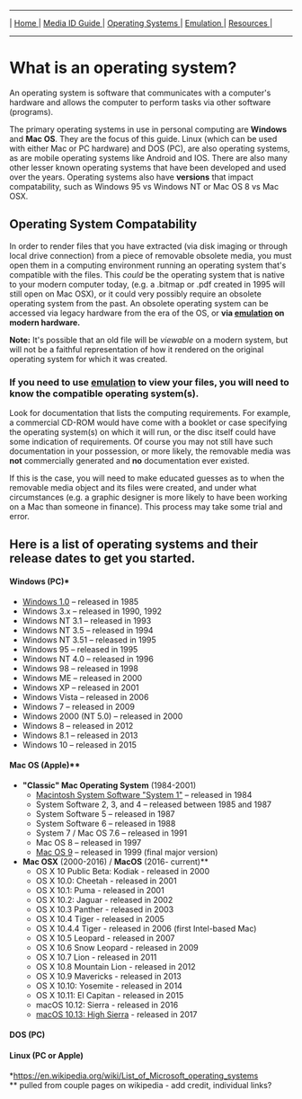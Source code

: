 <hr size="10">

| [ Home ](index.html) | [ Media ID Guide ](media_ID.html) | [ Operating Systems ](operating_systems.html) | [ Emulation ](emulators.html) | [ Resources ](resources.html) |
<hr size="10">

# What is an operating system?
An operating system is software that communicates with a computer's hardware and allows the computer to perform tasks via other software (programs).

The primary operating systems in use in personal computing are **Windows** and **Mac OS**. They are the focus of this guide.
Linux (which can be used with either Mac or PC hardware) and DOS (PC), are also operating systems, as are mobile operating systems like Android and IOS. There are also many other lesser known operating systems that have been developed and used over the years. Operating systems also have **versions** that impact compatability, such as Windows 95 vs Windows NT or Mac OS 8 vs Mac OSX.

## Operating System Compatability
In order to render files that you have extracted (via disk imaging or through local drive connection) from a piece of removable obsolete media, you must open them in a computing environment running an operating system that's compatible with the files. This _could_ be the operating system that is native to your modern computer today, (e.g. a .bitmap or .pdf created in 1995 will still open on Mac OSX), or it could very possibly require an obsolete operating system from the past. An obsolete operating system can be accessed via legacy hardware from the era of the OS, or **via [emulation](https://frannietrempe.github.io/Obsolete-Removable-Media-Guide/pages/emulators.html) on modern hardware.**  

**Note:** It's possible that an old file will be _viewable_ on a modern system, but will not be a faithful representation of how it rendered on the original operating system for which it was created.    

### If you need to use [emulation](Obsolete-Removable-Media-Guide/emulators.md) to view your files, you will need to know the compatible operating system(s).  
Look for documentation that lists the computing requirements. For example, a commercial CD-ROM would have come with a booklet or case specifying the operating system(s) on which it will run, or the disc itself could have some indication of requirements. Of course you may not still have such documentation in your possession, or more likely, the removable media was **not** commercially generated and **no** documentation ever existed.  

If this is the case, you will need to make  educated guesses as to when the removable media object and its files were created, and under what circumstances (e.g. a graphic designer is more likely to have been working on a Mac than someone in finance). This process may take some trial and error.

## Here is a list of operating systems and their release dates to get you started.

#### Windows (PC)*
* [Windows 1.0](https://en.wikipedia.org/wiki/Windows_1.0) – released in 1985
* Windows 3.x – released in 1990, 1992
* Windows NT 3.1 – released in 1993
* Windows NT 3.5 – released in 1994
* Windows NT 3.51 – released in 1995
* Windows 95 – released in 1995
* Windows NT 4.0 – released in 1996
* Windows 98 – released in 1998
* Windows ME – released in 2000
* Windows XP – released in 2001
* Windows Vista – released in 2006
* Windows 7 – released in 2009
* Windows 2000 (NT 5.0) – released in 2000
* Windows 8 – released in 2012
* Windows 8.1 – released in 2013
* Windows 10 – released in 2015

#### Mac OS (Apple)**
* **"Classic" Mac Operating System** (1984-2001)
  * [Macintosh System Software "System 1"](https://en.wikipedia.org/wiki/System_1) – released in 1984
  * System Software 2, 3, and 4 – released between 1985 and 1987
  * System Software 5 – released in 1987
  * System Software 6 – released in 1988
  * System 7 / Mac OS 7.6 – released in 1991
  * Mac OS 8 – released in 1997
  * [Mac OS 9](https://en.wikipedia.org/wiki/Mac_OS_9) – released in 1999 (final major version)    
* **Mac OSX** (2000-2016) / **MacOS** (2016- current)**
  * OS X 10 Public Beta: Kodiak - released in 2000
  * OS X 10.0: Cheetah - released in 2001
  * OS X 10.1: Puma - released in 2001
  * OS X 10.2: Jaguar - released in 2002
  * OS X 10.3 Panther - released in 2003
  * OS X 10.4 Tiger - released in 2005
  * OS X 10.4.4 Tiger - released in 2006 (first Intel-based Mac)
  * OS X 10.5 Leopard - released in 2007
  * OS X 10.6 Snow Leopard - released in 2009
  * OS X 10.7 Lion - released in 2011
  * OS X 10.8 Mountain Lion - released in 2012
  * OS X 10.9 Mavericks - released in 2013
  * OS X 10.10: Yosemite - released in 2014
  * OS X 10.11: El Capitan - released in 2015
  * macOS 10.12: Sierra - released in 2016
  * [macOS 10.13: High Sierra](https://en.wikipedia.org/wiki/MacOS_High_Sierra) - released in 2017



#### DOS (PC)

#### Linux (PC or Apple)

*https://en.wikipedia.org/wiki/List_of_Microsoft_operating_systems  
** pulled from couple pages on wikipedia - add credit, individual links?
